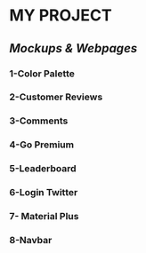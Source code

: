 # MY PROJECT

## *Mockups & Webpages*

### 1-Color Palette

### 2-Customer Reviews

### 3-Comments

### 4-Go Premium

### 5-Leaderboard

### 6-Login Twitter

### 7- Material Plus

### 8-Navbar
